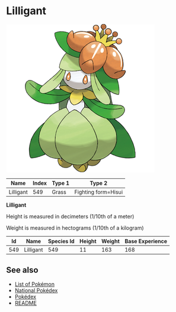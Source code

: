 # Lilligant


![Lilligant](images/549.png)

| **Name** | **Index** | **Type 1** | **Type 2** |
|----|----|----|----|
| Lilligant | 549 | Grass | Fighting form=Hisui  |

**Lilligant** 


Height is measured in decimeters (1/10th of a meter)

Weight is measured in hectograms (1/10th of a kilogram)

| **Id** | **Name** | **Species Id** | **Height** | **Weight** | **Base Experience** |
|--------|----------|----------------|------------|------------|---------------------|
| 549 | Lilligant | 549 | 11 | 163 | 168 |


## See also

- [List of Pokémon](../pokemon.md)
- [National Pokédex](../national_pokedex.md)
- [Pokédex](../pokedex.md)
- [README](../README.md)
